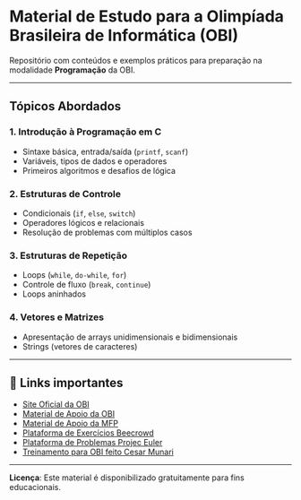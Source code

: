 
# Material de Estudo para a Olimpíada Brasileira de Informática (OBI)

Repositório com conteúdos e exemplos práticos para preparação na modalidade **Programação** da OBI.  

---

## Tópicos Abordados

### 1. **Introdução à Programação em C**
   - Sintaxe básica, entrada/saída (`printf`, `scanf`)
   - Variáveis, tipos de dados e operadores
   - Primeiros algoritmos e desafios de lógica

### 2. **Estruturas de Controle**
   - Condicionais (`if`, `else`, `switch`)
   - Operadores lógicos e relacionais
   - Resolução de problemas com múltiplos casos

### 3. **Estruturas de Repetição**
   - Loops (`while`, `do-while`, `for`)
   - Controle de fluxo (`break`, `continue`)
   - Loops aninhados

### 4. **Vetores e Matrizes**
   - Apresentação de arrays unidimensionais e bidimensionais
   - Strings (vetores de caracteres)

---


## 🔗 Links importantes
- [Site Oficial da OBI](https://olimpiada.ic.unicamp.br/)
- [Material de Apoio da OBI](https://olimpiada.ic.unicamp.br/prepare/estude/)
- [Material de Apoio da MFP](https://sites.google.com/view/cursomfp/home)
- [Plataforma de Exercícios Beecrowd](https://www.beecrowd.com.br/)
- [Plataforma de Problemas Projec Euler](https://projecteuler.net/archives)
- [Treinamento para OBI feito Cesar Munari](https://youtu.be/5oajcPFTGcQ?si=2D8-KiGODUbQ5lRX)

---

**Licença**: Este material é disponibilizado gratuitamente para fins educacionais.  
